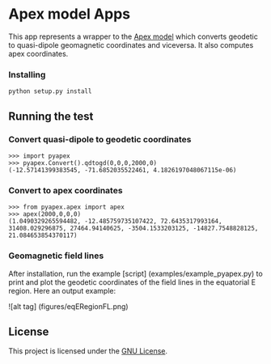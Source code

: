 # Apex model Apps

This app represents a wrapper to the [Apex model](http://onlinelibrary.wiley.com/doi/10.1029/2010JA015326/abstract) which converts geodetic to quasi-dipole geomagnetic coordinates and viceversa. It also computes apex coordinates.

### Installing

```
python setup.py install
```

## Running the test

### Convert quasi-dipole to geodetic coordinates

```
>>> import pyapex
>>> pyapex.Convert().qdtogd(0,0,0,2000,0)
(-12.57141399383545, -71.6852035522461, 4.1826197048067115e-06)
```

### Convert to apex coordinates

```
>>> from pyapex.apex import apex
>>> apex(2000,0,0,0)
(1.0490329265594482, -12.485759735107422, 72.6435317993164, 31408.029296875, 27464.94140625, -3504.1533203125, -14827.7548828125, 21.084653854370117)
```

### Geomagnetic field lines
After installation, run the example [script] (examples/example_pyapex.py) to print and plot the geodetic coordinates of the field lines in the equatorial E region. Here an output example:

![alt tag] (figures/eqERegionFL.png)

## License

This project is licensed under the [GNU License](LICENSE).

